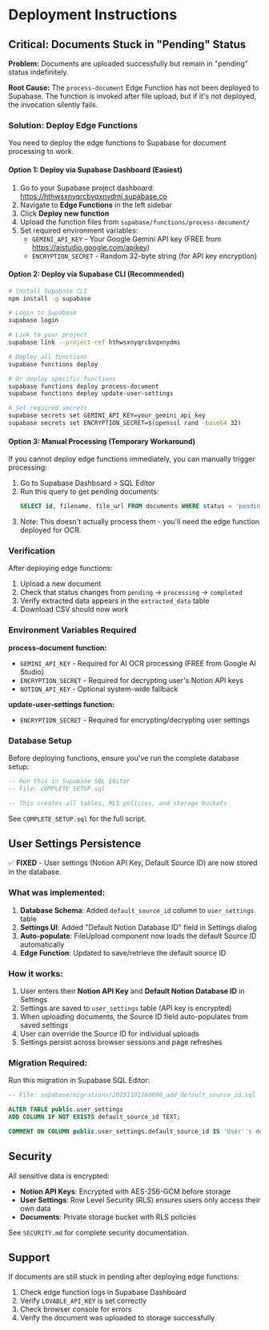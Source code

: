 # Deployment Instructions

## Critical: Documents Stuck in "Pending" Status

**Problem:** Documents are uploaded successfully but remain in "pending" status indefinitely.

**Root Cause:** The `process-document` Edge Function has not been deployed to Supabase. The function is invoked after file upload, but if it's not deployed, the invocation silently fails.

### Solution: Deploy Edge Functions

You need to deploy the edge functions to Supabase for document processing to work.

#### Option 1: Deploy via Supabase Dashboard (Easiest)

1. Go to your Supabase project dashboard: https://hthwsxnyqrcbvqxnydmi.supabase.co
2. Navigate to **Edge Functions** in the left sidebar
3. Click **Deploy new function**
4. Upload the function files from `supabase/functions/process-document/`
5. Set required environment variables:
   - `GEMINI_API_KEY` - Your Google Gemini API key (FREE from https://aistudio.google.com/apikey)
   - `ENCRYPTION_SECRET` - Random 32-byte string (for API key encryption)
   
#### Option 2: Deploy via Supabase CLI (Recommended)

```bash
# Install Supabase CLI
npm install -g supabase

# Login to Supabase
supabase login

# Link to your project
supabase link --project-ref hthwsxnyqrcbvqxnydmi

# Deploy all functions
supabase functions deploy

# Or deploy specific functions
supabase functions deploy process-document
supabase functions deploy update-user-settings

# Set required secrets
supabase secrets set GEMINI_API_KEY=your_gemini_api_key
supabase secrets set ENCRYPTION_SECRET=$(openssl rand -base64 32)
```

#### Option 3: Manual Processing (Temporary Workaround)

If you cannot deploy edge functions immediately, you can manually trigger processing:

1. Go to Supabase Dashboard > SQL Editor
2. Run this query to get pending documents:
   ```sql
   SELECT id, filename, file_url FROM documents WHERE status = 'pending' AND user_id = 'YOUR_USER_ID';
   ```
3. Note: This doesn't actually process them - you'll need the edge function deployed for OCR.

### Verification

After deploying edge functions:

1. Upload a new document
2. Check that status changes from `pending` → `processing` → `completed`
3. Verify extracted data appears in the `extracted_data` table
4. Download CSV should now work

### Environment Variables Required

**process-document function:**
- `GEMINI_API_KEY` - Required for AI OCR processing (FREE from Google AI Studio)
- `ENCRYPTION_SECRET` - Required for decrypting user's Notion API keys
- `NOTION_API_KEY` - Optional system-wide fallback

**update-user-settings function:**
- `ENCRYPTION_SECRET` - Required for encrypting/decrypting user settings

### Database Setup

Before deploying functions, ensure you've run the complete database setup:

```sql
-- Run this in Supabase SQL Editor
-- File: COMPLETE_SETUP.sql

-- This creates all tables, RLS policies, and storage buckets
```

See `COMPLETE_SETUP.sql` for the full script.

## User Settings Persistence

✅ **FIXED** - User settings (Notion API Key, Default Source ID) are now stored in the database.

### What was implemented:

1. **Database Schema**: Added `default_source_id` column to `user_settings` table
2. **Settings UI**: Added "Default Notion Database ID" field in Settings dialog
3. **Auto-populate**: FileUpload component now loads the default Source ID automatically
4. **Edge Function**: Updated to save/retrieve the default source ID

### How it works:

1. User enters their **Notion API Key** and **Default Notion Database ID** in Settings
2. Settings are saved to `user_settings` table (API key is encrypted)
3. When uploading documents, the Source ID field auto-populates from saved settings
4. User can override the Source ID for individual uploads
5. Settings persist across browser sessions and page refreshes

### Migration Required:

Run this migration in Supabase SQL Editor:

```sql
-- File: supabase/migrations/20251101160000_add_default_source_id.sql

ALTER TABLE public.user_settings
ADD COLUMN IF NOT EXISTS default_source_id TEXT;

COMMENT ON COLUMN public.user_settings.default_source_id IS 'User''s default Notion Database ID for document uploads';
```

## Security

All sensitive data is encrypted:
- **Notion API Keys**: Encrypted with AES-256-GCM before storage
- **User Settings**: Row Level Security (RLS) ensures users only access their own data
- **Documents**: Private storage bucket with RLS policies

See `SECURITY.md` for complete security documentation.

## Support

If documents are still stuck in pending after deploying edge functions:

1. Check edge function logs in Supabase Dashboard
2. Verify `LOVABLE_API_KEY` is set correctly
3. Check browser console for errors
4. Verify the document was uploaded to storage successfully
